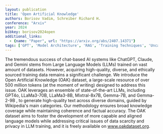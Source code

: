 ```yaml
---
layout: publication
title: 'Open Artificial Knowledge'
authors: Borisov Vadim, Schreiber Richard H.
conference: "Arxiv"
year: 2024
bibkey: borisov2024open
additional_links:
  - {name: "Paper", url: "https://arxiv.org/abs/2407.14371"}
tags: ['GPT', 'Model Architecture', 'RAG', 'Training Techniques', 'Uncategorized']
---
```

The tremendous success of chat-based AI systems like ChatGPT, Claude, and
Gemini stems from Large Language Models (LLMs) trained on vast amount of
datasets. However, acquiring high-quality, diverse, and ethically sourced
training data remains a significant challenge. We introduce the Open Artificial
Knowledge (OAK) dataset, a large-scale resource of over 500 million tokens (at
the moment of writing) designed to address this issue. OAK leverages an
ensemble of state-of-the-art LLMs, including GPT4o, LLaMa3-70B, LLaMa3-8B,
Mixtral-8x7B, Gemma-7B, and Gemma-2-9B , to generate high-quality text across
diverse domains, guided by Wikipedia's main categories. Our methodology ensures
broad knowledge coverage while maintaining coherence and factual accuracy. The
OAK dataset aims to foster the development of more capable and aligned language
models while addressing critical issues of data scarcity and privacy in LLM
training, and it is freely available on www.oakdataset.org.
